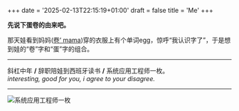 +++
date =  '2025-02-13T22:15:19+01:00' 
draft = false
title = 'Me'
+++

**先说下蛋卷的由来吧。**

那天娃看到妈妈([卷‘ mama](https://life.juan-cool.com))穿的衣服上有个单词egg，惊呼“我认识字了”，于是想到娃的“卷”字和“蛋”字的组合。

---

斜杠中年 **/** 辞职陪娃到西班牙读书 **/** 系统应用工程师一枚。  
*interesting, good for you, i agree to your disagree.*

* * *
![系统应用工程师一枚](https://res.cloudinary.com/techjuan/image/upload/v1742069461/35049434-1E41-4A07-BB69-16428E11518F_2025-03-15_at_19.44.08_qqhlrz.jpg)